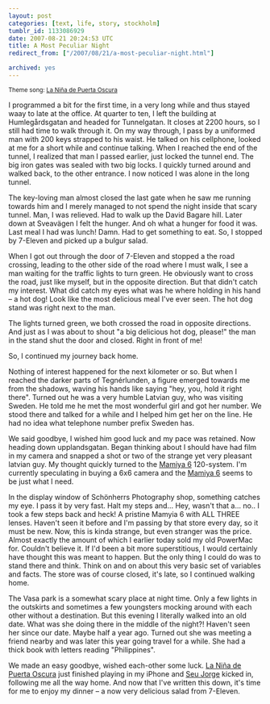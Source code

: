 ```yaml
---
layout: post
categories: [text, life, story, stockholm]
tumblr_id: 1133086929  
date: 2007-08-21 20:24:53 UTC
title: A Most Peculiar Night
redirect_from: ["/2007/08/21/a-most-peculiar-night.html"]

archived: yes
---
```


<small>Theme song: <a href="spotify:track:5dSFtKVJvmaXiHtztUzDgU">La Niña de Puerta Oscura</a></small>

I programmed a bit for the first time, in a very long while and thus stayed waay to late at the office. At quarter to ten, I left the building at Humlegårdsgatan and headed for Tunnelgatan. It closes at 2200 hours, so I still had time to walk through it. On my way through, I pass by a uniformed man with 200 keys strapped to his waist. He talked on his cellphone, looked at me for a short while and continue talking. When I reached the end of the tunnel, I realized that man I passed earlier, just locked the tunnel end. The big iron gates was sealed with two big locks. I quickly turned around and walked back, to the other entrance. I now noticed I was alone in the long tunnel.

The key-loving man almost closed the last gate when he saw me running towards him and I merely managed to not spend the night inside that scary tunnel. Man, I was relieved. Had to walk up the David Bagare hill. Later down at Sveavägen I felt the hunger. And oh what a hunger for food it was. Last meal I had was lunch! Damn. Had to get something to eat. So, I stopped by 7-Eleven and picked up a bulgur salad.

When I got out through the door of 7-Eleven and stopped a the road crossing, leading to the other side of the road where I must walk, I see a man waiting for the traffic lights to turn green. He obviously want to cross the road, just like myself, but in the opposite direction. But that didn't catch my interest. What did catch my eyes what was he where holding in his hand – a hot dog! Look like the most delicious meal I've ever seen. The hot dog stand was right next to the man.

The lights turned green, we both crossed the road in opposite directions. And just as I was about to shout "a big delicious hot dog, please!" the man in the stand shut the door and closed. Right in front of me!

So, I continued my journey back home.

Nothing of interest happened for the next kilometer or so. But when I reached the darker parts of Tegnérlunden, a figure emerged towards me from the shadows, waving his hands like saying "hey, you, hold it right there". Turned out he was a very humble Latvian guy, who was visiting Sweden. He told me he met the most wonderful girl and got her number. We stood there and talked for a while and I helped him get her on the line. He had no idea what telephone number prefix Sweden has.

We said goodbye, I wished him good luck and my pace was retained. Now heading down upplandsgatan. Began thinking about I should have had film in my camera and snapped a shot or two of the strange yet very pleasant latvian guy. My thought quickly turned to the <a href="http://www.dantestella.com/technical/mamiya6.html">Mamiya 6</a> 120-system. I'm currently speculating in buying a 6x6 camera and the <a href="http://www.kenrockwell.com/mamiya/6.htm">Mamiya 6</a> seems to be just what I need.

In the display window of Schönherrs Photography shop, something catches my eye. I pass it by very fast. Halt my steps and... Hey, wasn't that a... no.. I took a few steps back and heck! A pristine Mamyia 6 with ALL THREE lenses. Haven't seen it before and I'm passing by that store every day, so it must be new. Now, this is kinda strange, but even stranger was the price. Almost exactly the amount of which I earlier today sold my old PowerMac for. Couldn't believe it. If I'd been a bit more superstitious, I would certainly have thought this was meant to happen. But the only thing I could do was to stand there and think. Think on and on about this very basic set of variables and facts. The store was of course closed, it's late, so I continued walking home.

The Vasa park is a somewhat scary place at night time. Only a few lights in the outskirts and sometimes a few youngsters mocking around with each other without a destination. But this evening I literally walked into an old date. What was she doing there in the middle of the night?! Haven't seen her since our date. Maybe half a year ago. Turned out she was meeting a friend nearby and was later this year going travel for a while. She had a thick book with letters reading "Philippines".

We made an easy goodbye, wished each-other some luck. <a href="spotify:track:5dSFtKVJvmaXiHtztUzDgU">La Niña de Puerta Oscura</a> just finished playing in my iPhone and <a href="spotify:track:5MbymuUrV9rmtnk3CwyenH">Seu Jorge</a> kicked in, following me all the way home. And now that I've written this down, it's time for me to enjoy my dinner – a now very delicious salad from 7-Eleven.

